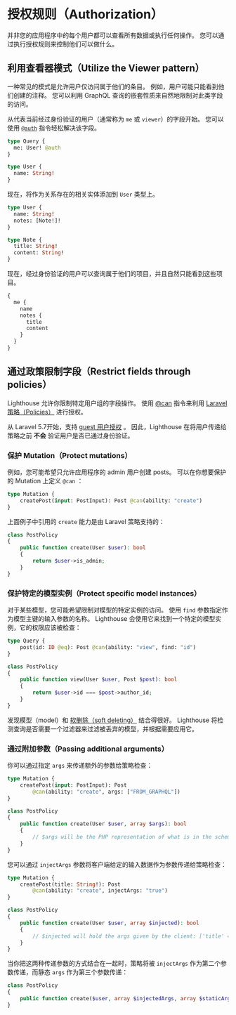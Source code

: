 # 授权规则（Authorization）

并非您的应用程序中的每个用户都可以查看所有数据或执行任何操作。
您可以通过执行授权规则来控制他们可以做什么。

## 利用查看器模式（Utilize the Viewer pattern）

一种常见的模式是允许用户仅访问属于他们的条目。
例如，用户可能只能看到他们创建的注释。
您可以利用 GraphQL 查询的嵌套性质来自然地限制对此类字段的访问。

从代表当前经过身份验证的用户（通常称为 `me` 或 `viewer`）的字段开始。
您可以使用 [`@auth`](../api-reference/directives.md#auth) 指令轻松解决该字段。

```graphql
type Query {
  me: User! @auth
}

type User {
  name: String!
}
```

现在，将作为关系存在的相关实体添加到 `User` 类型上。

```graphql
type User {
  name: String!
  notes: [Note!]!
}

type Note {
  title: String!
  content: String!
}
```

现在，经过身份验证的用户可以查询属于他们的项目，并且自然只能看到这些项目。

```graphql
{
  me {
    name
    notes {
      title
      content
    }
  }
}
```

## 通过政策限制字段（Restrict fields through policies）

Lighthouse 允许你限制特定用户组的字段操作。
使用 [@can](../api-reference/directives.md#can) 指令来利用 [Laravel 策略（Policies）](https://laravel.com/docs/authorization) 进行授权。

从 Laravel 5.7开始，支持 [guest 用户授权](https://laravel.com/docs/authorization#guest-users) 。
因此，Lighthouse 在将用户传递给策略之前 **不会** 验证用户是否已通过身份验证。

### 保护 Mutation（Protect mutations）

例如，您可能希望只允许应用程序的 admin 用户创建 posts。
可以在你想要保护的 Mutation 上定义  `@can` ：

```graphql
type Mutation {
    createPost(input: PostInput): Post @can(ability: "create")
}
```

上面例子中引用的 `create` 能力是由 Laravel 策略支持的：

```php
class PostPolicy
{
    public function create(User $user): bool
    {
        return $user->is_admin;
    }
}
```

### 保护特定的模型实例（Protect specific model instances）

对于某些模型，您可能希望限制对模型的特定实例的访问。
使用 `find` 参数指定作为模型主键的输入参数的名称。
Lighthouse 会使用它来找到一个特定的模型实例，它的权限应该被检查：

```graphql
type Query {
    post(id: ID @eq): Post @can(ability: "view", find: "id")
}
```

```php
class PostPolicy
{
    public function view(User $user, Post $post): bool
    {
        return $user->id === $post->author_id;
    }
}
```

发现模型（model）和 [软删除（soft deleting）](../eloquent/soft-deleting.md) 结合得很好。
Lighthouse 将检测查询是否需要一个过滤器来过滤被丢弃的模型，并根据需要应用它。

### 通过附加参数（Passing additional arguments）

你可以通过指定 `args` 来传递额外的参数给策略检查：

```graphql
type Mutation {
    createPost(input: PostInput): Post
        @can(ability: "create", args: ["FROM_GRAPHQL"])
}
```

```php
class PostPolicy
{
    public function create(User $user, array $args): bool
    {
        // $args will be the PHP representation of what is in the schema: [0 => 'FROM_GRAPHQL']
    }
}
```

您可以通过 `injectArgs` 参数将客户端给定的输入数据作为参数传递给策略检查：

```graphql
type Mutation {
    createPost(title: String!): Post
        @can(ability: "create", injectArgs: "true")
}
```

```php
class PostPolicy
{
    public function create(User $user, array $injected): bool
    {
        // $injected will hold the args given by the client: ['title' => string(?)]
    }
}
```

当你把这两种传递参数的方式结合在一起时，策略将被 `injectArgs` 作为第二个参数传递，而静态 `args` 作为第三个参数传递：

```php
class PostPolicy
{
    public function create($user, array $injectedArgs, array $staticArgs): bool { ... }
}
```
